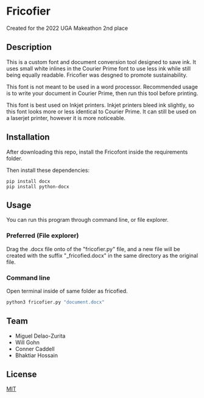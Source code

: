 
# Fricofier
Created for the 2022 UGA Makeathon
2nd place

## Description
This is a custom font and document conversion tool designed to save ink. It uses small white inlines in the Courier Prime font to use less ink while still being equally readable. Fricofier was desgned to promote sustainability.


This font is not meant to be used in a word processor. Recommended usage is to write your document in Courier Prime, then run this tool before printing. 

This font is best used on Inkjet printers. Inkjet printers bleed ink slightly, so this font looks more or less identical to Courier Prime. It can still be used on a laserjet printer, however it is more noticeable. 

## Installation

After downloading this repo, install the Fricofont inside the requirements folder.

Then install these dependencies:
```
pip install docx
pip install python-docx
```

## Usage
You can run this program through command line, or file explorer.
### Preferred (File explorer)
Drag the .docx file onto of the "fricofier.py" file, and a new file will be 
created with the suffix "_fricofied.docx" in the same directory as the original file. 

### Command line
Open terminal inside of same folder as fricofied.
```bash
python3 fricofier.py "document.docx"

```

## Team

- Miguel Delao-Zurita
- Will Gohn 
- Conner Caddell 
- Bhaktiar Hossain

## License
[MIT](https://opensource.org/licenses/MIT)







